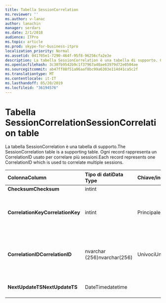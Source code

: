 ```yaml
---
title: Tabella SessionCorrelation
ms.reviewer: ''
ms.author: v-lanac
author: lanachin
manager: serdars
ms.date: 2/1/2018
audience: ITPro
ms.topic: article
ms.prod: skype-for-business-itpro
localization_priority: Normal
ms.assetid: 041705e1-7290-464f-95f8-96256cfa2e3e
description: La tabella SessionCorrelation è una tabella di supporto. Ogni record rappresenta un CorrelationID usato per correlare più sessioni.
ms.openlocfilehash: 3c307b9542b9c1f37967a40ae63979d72e0504ae
ms.sourcegitcommit: ab47ff88f51a96aaf8bc99a6303e114d41ca5c2f
ms.translationtype: MT
ms.contentlocale: it-IT
ms.lasthandoff: 05/20/2019
ms.locfileid: "36194576"
---
```

# <a name="sessioncorrelation-table"></a><span data-ttu-id="1df42-104">Tabella SessionCorrelation</span><span class="sxs-lookup"><span data-stu-id="1df42-104">SessionCorrelation table</span></span>
 
<span data-ttu-id="1df42-105">La tabella SessionCorrelation è una tabella di supporto.</span><span class="sxs-lookup"><span data-stu-id="1df42-105">The SessionCorrelation table is a supporting table.</span></span> <span data-ttu-id="1df42-106">Ogni record rappresenta un CorrelationID usato per correlare più sessioni.</span><span class="sxs-lookup"><span data-stu-id="1df42-106">Each record represents one CorrelationID which is used to correlate multiple sessions.</span></span> 
  
|<span data-ttu-id="1df42-107">**Colonna**</span><span class="sxs-lookup"><span data-stu-id="1df42-107">**Column**</span></span>|<span data-ttu-id="1df42-108">**Tipo di dati**</span><span class="sxs-lookup"><span data-stu-id="1df42-108">**Data Type**</span></span>|<span data-ttu-id="1df42-109">**Chiave/indice**</span><span class="sxs-lookup"><span data-stu-id="1df42-109">**Key/Index**</span></span>|<span data-ttu-id="1df42-110">**Dettagli**</span><span class="sxs-lookup"><span data-stu-id="1df42-110">**Details**</span></span>|
|:-----|:-----|:-----|:-----|
|<span data-ttu-id="1df42-111">**Checksum**</span><span class="sxs-lookup"><span data-stu-id="1df42-111">**Checksum**</span></span> <br/> |<span data-ttu-id="1df42-112">int</span><span class="sxs-lookup"><span data-stu-id="1df42-112">int</span></span>  <br/> |||
|<span data-ttu-id="1df42-113">**CorrelationKey**</span><span class="sxs-lookup"><span data-stu-id="1df42-113">**CorrelationKey**</span></span> <br/> |<span data-ttu-id="1df42-114">int</span><span class="sxs-lookup"><span data-stu-id="1df42-114">int</span></span>  <br/> |<span data-ttu-id="1df42-115">Principale</span><span class="sxs-lookup"><span data-stu-id="1df42-115">Primary</span></span>  <br/> |<span data-ttu-id="1df42-116">Numero univoco che identifica questo server di conferenza A/V.</span><span class="sxs-lookup"><span data-stu-id="1df42-116">Unique number identifying this A/V Conferencing Server.</span></span>  <br/> |
|<span data-ttu-id="1df42-117">**CorrelationID**</span><span class="sxs-lookup"><span data-stu-id="1df42-117">**CorrelationID**</span></span> <br/> |<span data-ttu-id="1df42-118">nvarchar (256)</span><span class="sxs-lookup"><span data-stu-id="1df42-118">nvarchar(256)</span></span>  <br/> |<span data-ttu-id="1df42-119">Univoci</span><span class="sxs-lookup"><span data-stu-id="1df42-119">Unique</span></span>  <br/> |<span data-ttu-id="1df42-120">Le sessioni correlate avranno lo stesso ID di correlazione.</span><span class="sxs-lookup"><span data-stu-id="1df42-120">Sessions that are correlated will have the same correlation ID.</span></span>  <br/> |
|<span data-ttu-id="1df42-121">**NextUpdateTS**</span><span class="sxs-lookup"><span data-stu-id="1df42-121">**NextUpdateTS**</span></span> <br/> |<span data-ttu-id="1df42-122">DateTime</span><span class="sxs-lookup"><span data-stu-id="1df42-122">datetime</span></span>  <br/> | <br/> |<span data-ttu-id="1df42-123">Solo per uso interno.</span><span class="sxs-lookup"><span data-stu-id="1df42-123">For internal use only.</span></span>  <br/> |
   

